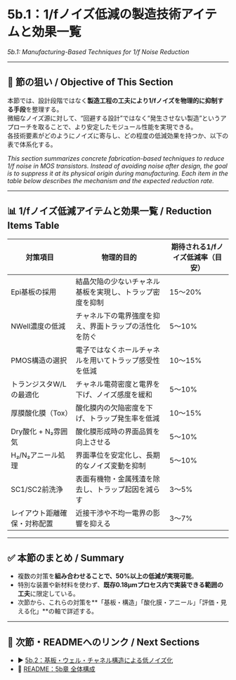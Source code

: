 # 5b.1：1/fノイズ低減の製造技術アイテムと効果一覧  
*5b.1: Manufacturing-Based Techniques for 1/f Noise Reduction*

---

## 🎯 節の狙い / Objective of This Section

本節では、設計段階ではなく**製造工程の工夫により1/fノイズを物理的に抑制する手段**を整理する。  
微細なノイズ源に対して、“回避する設計”ではなく“発生させない製造”というアプローチを取ることで、より安定したモジュール性能を実現できる。  
各技術要素がどのようにノイズに寄与し、どの程度の低減効果を持つか、以下の表で体系化する。

*This section summarizes concrete fabrication-based techniques to reduce 1/f noise in MOS transistors. Instead of avoiding noise after design, the goal is to suppress it at its physical origin during manufacturing. Each item in the table below describes the mechanism and the expected reduction rate.*

---

## 📊 1/fノイズ低減アイテムと効果一覧 / Reduction Items Table

| 対策項目 | 物理的目的 | 期待される1/fノイズ低減率（目安） |
|----------|------------|--------------------------------|
| Epi基板の採用 | 結晶欠陥の少ないチャネル基板を実現し、トラップ密度を抑制 | 15〜20% |
| NWell濃度の低減 | チャネル下の電界強度を抑え、界面トラップの活性化を防ぐ | 5〜10% |
| PMOS構造の選択 | 電子ではなくホールチャネルを用いてトラップ感受性を低減 | 10〜15% |
| トランジスタW/Lの最適化 | チャネル電荷密度と電界を下げ、ノイズ感度を緩和 | 5〜10% |
| 厚膜酸化膜（Tox） | 酸化膜内の欠陥密度を下げ、トラップ発生率を低減 | 10〜15% |
| Dry酸化 + N₂雰囲気 | 酸化膜形成時の界面品質を向上させる | 5〜10% |
| H₂/N₂アニール処理 | 界面準位を安定化し、長期的なノイズ変動を抑制 | 5〜10% |
| SC1/SC2前洗浄 | 表面有機物・金属残渣を除去し、トラップ起因を減らす | 3〜5% |
| レイアウト距離確保・対称配置 | 近接干渉や不均一電界の影響を抑える | 3〜7% |

---

## ✅ 本節のまとめ / Summary

- 複数の対策を**組み合わせることで、50%以上の低減が実現可能**。
- 特別な装置や新材料を使わず、**既存0.18μmプロセス内で実装できる範囲の工夫**に限定している。
- 次節から、これらの対策を**「基板・構造」「酸化膜・アニール」「評価・見える化」**の軸で詳述する。

---

## 🔗 次節・READMEへのリンク / Next Sections

- ▶️ [5b.2：基板・ウェル・チャネル構造による低ノイズ化](5b_2_structure_and_well_engineering.md)
- 📘 [README：5b章 全体構成](README_5b.md)
